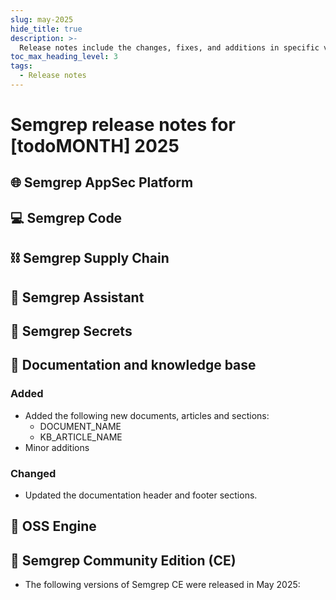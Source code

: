 ```yaml
---
slug: may-2025
hide_title: true
description: >-
  Release notes include the changes, fixes, and additions in specific versions of Semgrep.
toc_max_heading_level: 3
tags:
  - Release notes
---
```


# Semgrep release notes for [todoMONTH] 2025

<!-- Remember to update latest endpoint -->
<!-- Remember to update index page -->


## 🌐 Semgrep AppSec Platform
<!-- katie -->

## 💻 Semgrep Code
<!-- sara -->


## ⛓️ Semgrep Supply Chain
<!-- sara -->

## 🤖 Semgrep Assistant 
<!-- katie -->

## 🔐 Semgrep Secrets
<!-- katie -->

## 📝 Documentation and knowledge base

<!-- sara -->

### Added

- Added the following new documents, articles and sections:
  - DOCUMENT_NAME
  - KB_ARTICLE_NAME
- Minor additions

### Changed

- Updated the documentation header and footer sections.

## 🔧 OSS Engine


## 🔧 Semgrep Community Edition (CE)

<!-- sara -->

* The following versions of Semgrep CE were released in May 2025:

